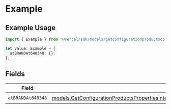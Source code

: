 # Example

## Example Usage

```typescript
import { Example } from "@vercel/sdk/models/getconfigurationproductsop.js";

let value: Example = {
  atBRANDAt648348: {},
};
```

## Fields

| Field                                                                                                                                                                                                                                                                        | Type                                                                                                                                                                                                                                                                         | Required                                                                                                                                                                                                                                                                     | Description                                                                                                                                                                                                                                                                  |
| ---------------------------------------------------------------------------------------------------------------------------------------------------------------------------------------------------------------------------------------------------------------------------- | ---------------------------------------------------------------------------------------------------------------------------------------------------------------------------------------------------------------------------------------------------------------------------- | ---------------------------------------------------------------------------------------------------------------------------------------------------------------------------------------------------------------------------------------------------------------------------- | ---------------------------------------------------------------------------------------------------------------------------------------------------------------------------------------------------------------------------------------------------------------------------- |
| `atBRANDAt648348`                                                                                                                                                                                                                                                            | [models.GetConfigurationProductsPropertiesIntegrationsResponse200ApplicationJSONResponseBodyProductsMetadataSchema8AtBRANDAt648348](../models/getconfigurationproductspropertiesintegrationsresponse200applicationjsonresponsebodyproductsmetadataschema8atbrandat648348.md) | :heavy_check_mark:                                                                                                                                                                                                                                                           | N/A                                                                                                                                                                                                                                                                          |